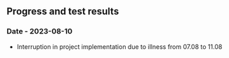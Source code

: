 ## Progress and test results

### Date - 2023-08-10

- Interruption in project implementation due to illness from 07.08 to 11.08